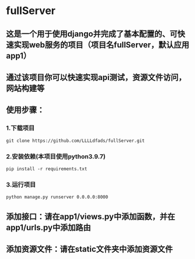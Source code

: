 # fullServer
## 这是一个用于使用django并完成了基本配置的、可快速实现web服务的项目（项目名fullServer，默认应用app1）
## 通过该项目你可以快速实现api测试，资源文件访问，网站构建等
## 使用步骤：
### 1.下载项目
```shell
git clone https://github.com/LLLLdfads/fullServer.git
```
### 2.安装依赖(本项目使用python3.9.7)
```shell
pip install -r requirements.txt
```
### 3.运行项目
```shell
python manage.py runserver 0.0.0.0:8000
```
## 添加接口：请在app1/views.py中添加函数，并在app1/urls.py中添加路由
## 添加资源文件：请在static文件夹中添加资源文件